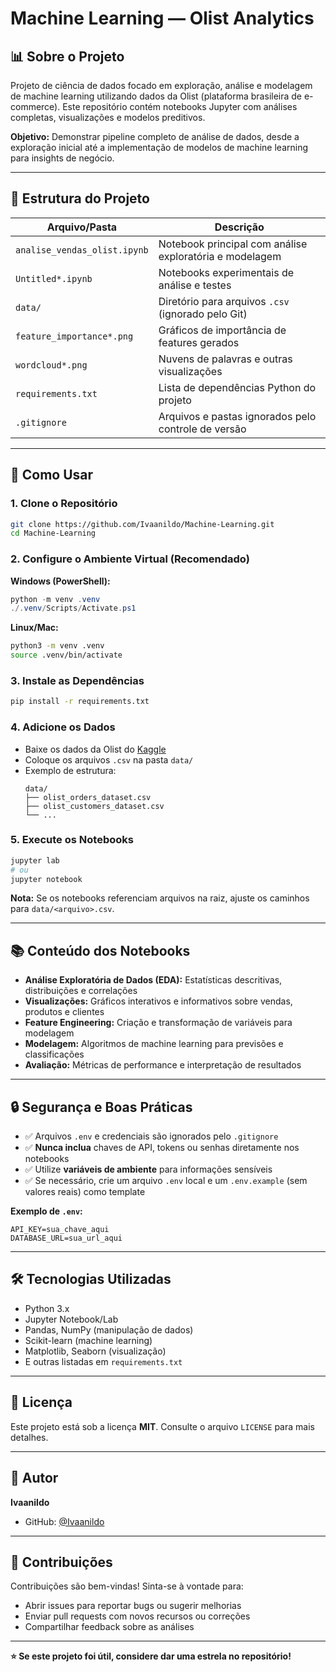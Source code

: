 # Machine Learning — Olist Analytics

## 📊 Sobre o Projeto

Projeto de ciência de dados focado em exploração, análise e modelagem de machine learning utilizando dados da Olist (plataforma brasileira de e-commerce). Este repositório contém notebooks Jupyter com análises completas, visualizações e modelos preditivos.

**Objetivo:** Demonstrar pipeline completo de análise de dados, desde a exploração inicial até a implementação de modelos de machine learning para insights de negócio.

---

## 📁 Estrutura do Projeto

| Arquivo/Pasta | Descrição |
|---------------|----------|
| `analise_vendas_olist.ipynb` | Notebook principal com análise exploratória e modelagem |
| `Untitled*.ipynb` | Notebooks experimentais de análise e testes |
| `data/` | Diretório para arquivos `.csv` (ignorado pelo Git) |
| `feature_importance*.png` | Gráficos de importância de features gerados |
| `wordcloud*.png` | Nuvens de palavras e outras visualizações |
| `requirements.txt` | Lista de dependências Python do projeto |
| `.gitignore` | Arquivos e pastas ignorados pelo controle de versão |

---

## 🚀 Como Usar

### 1. Clone o Repositório

```bash
git clone https://github.com/Ivaanildo/Machine-Learning.git
cd Machine-Learning
```

### 2. Configure o Ambiente Virtual (Recomendado)

**Windows (PowerShell):**
```powershell
python -m venv .venv
./.venv/Scripts/Activate.ps1
```

**Linux/Mac:**
```bash
python3 -m venv .venv
source .venv/bin/activate
```

### 3. Instale as Dependências

```bash
pip install -r requirements.txt
```

### 4. Adicione os Dados

- Baixe os dados da Olist do [Kaggle](https://www.kaggle.com/datasets/olistbr/brazilian-ecommerce)
- Coloque os arquivos `.csv` na pasta `data/`
- Exemplo de estrutura:
  ```
  data/
  ├── olist_orders_dataset.csv
  ├── olist_customers_dataset.csv
  └── ...
  ```

### 5. Execute os Notebooks

```bash
jupyter lab
# ou
jupyter notebook
```

**Nota:** Se os notebooks referenciam arquivos na raiz, ajuste os caminhos para `data/<arquivo>.csv`.

---

## 📚 Conteúdo dos Notebooks

- **Análise Exploratória de Dados (EDA):** Estatísticas descritivas, distribuições e correlações
- **Visualizações:** Gráficos interativos e informativos sobre vendas, produtos e clientes
- **Feature Engineering:** Criação e transformação de variáveis para modelagem
- **Modelagem:** Algoritmos de machine learning para previsões e classificações
- **Avaliação:** Métricas de performance e interpretação de resultados

---

## 🔒 Segurança e Boas Práticas

- ✅ Arquivos `.env` e credenciais são ignorados pelo `.gitignore`
- ✅ **Nunca inclua** chaves de API, tokens ou senhas diretamente nos notebooks
- ✅ Utilize **variáveis de ambiente** para informações sensíveis
- ✅ Se necessário, crie um arquivo `.env` local e um `.env.example` (sem valores reais) como template

**Exemplo de `.env`:**
```
API_KEY=sua_chave_aqui
DATABASE_URL=sua_url_aqui
```

---

## 🛠️ Tecnologias Utilizadas

- Python 3.x
- Jupyter Notebook/Lab
- Pandas, NumPy (manipulação de dados)
- Scikit-learn (machine learning)
- Matplotlib, Seaborn (visualização)
- E outras listadas em `requirements.txt`

---

## 📝 Licença

Este projeto está sob a licença **MIT**. Consulte o arquivo `LICENSE` para mais detalhes.

---

## 👤 Autor

**Ivaanildo**
- GitHub: [@Ivaanildo](https://github.com/Ivaanildo)

---

## 🤝 Contribuições

Contribuições são bem-vindas! Sinta-se à vontade para:
- Abrir issues para reportar bugs ou sugerir melhorias
- Enviar pull requests com novos recursos ou correções
- Compartilhar feedback sobre as análises

---

**⭐ Se este projeto foi útil, considere dar uma estrela no repositório!**
